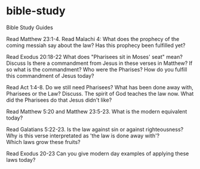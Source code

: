 # bible-study
Bible Study Guides

Read Matthew 23:1-4. Read Malachi 4: 
What does the prophecy of the coming messiah say about the law? Has this prophecy been fulfilled yet?

Read Exodus 20:18-22
What does "Pharisees sit in Moses' seat" mean? Discuss
Is there a commandment from Jesus in these verses in Matthew? If so what is the commandment? 
Who were the Pharises? How do you fulfill this commandment of Jesus today? 

Read Act 1:4-8. 
Do we still need Pharisees? What has been done away with, Pharisees or the Law? Discuss. The spirit of God teaches the law now.
What did the Pharisees do that Jesus didn't like? 

Read Matthew 5:20 and Matthew 23:5-23. 
What is the modern equivalent today?

Read Galatians 5:22-23. 
Is the law against sin or against righteousness? 
Why is this verse interpretated as 'the law is done away with'?  
Which laws grow these fruits? 

Read Exodus 20-23
Can you give modern day examples of applying these laws today?
